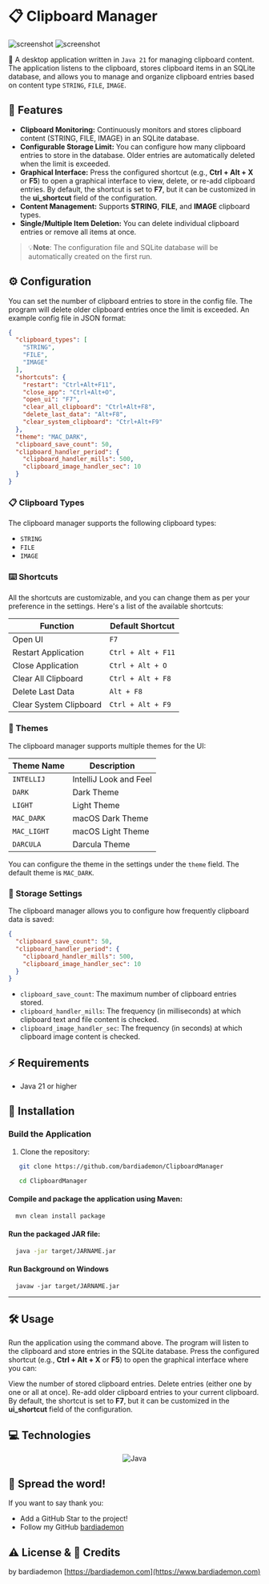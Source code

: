 # 📋 Clipboard Manager

<div>
    <img src="screenshots/1.png" alt="screenshot">
    <img src="screenshots/2.png" alt="screenshot">
</div>

📝 A desktop application written in `Java 21` for managing clipboard content. The application listens to the clipboard, stores clipboard items in an SQLite database, and allows you to manage and organize clipboard entries based on content type `STRING`, `FILE`, `IMAGE`.

## 🚀 Features

- **Clipboard Monitoring:** Continuously monitors and stores clipboard content (STRING, FILE, IMAGE) in an SQLite database.
- **Configurable Storage Limit:** You can configure how many clipboard entries to store in the database. Older entries are automatically deleted when the limit is exceeded.
- **Graphical Interface:** Press the configured shortcut (e.g., **Ctrl + Alt + X** or **F5**) to open a graphical interface to view, delete, or re-add clipboard entries. By default, the shortcut is set to **F7**, but it can be customized in the **ui\_shortcut** field of the configuration.
- **Content Management:** Supports **STRING**, **FILE**, and **IMAGE** clipboard types.
- **Single/Multiple Item Deletion:** You can delete individual clipboard entries or remove all items at once.

> 💡**Note**:
> The configuration file and SQLite database will be automatically created on the first run.

## ⚙️ Configuration

You can set the number of clipboard entries to store in the config file. The program will delete older clipboard entries once the limit is exceeded. An example config file in JSON format:

```json
{
  "clipboard_types": [
    "STRING",
    "FILE",
    "IMAGE"
  ],
  "shortcuts": {
    "restart": "Ctrl+Alt+F11",
    "close_app": "Ctrl+Alt+O",
    "open_ui": "F7",
    "clear_all_clipboard": "Ctrl+Alt+F8",
    "delete_last_data": "Alt+F8",
    "clear_system_clipboard": "Ctrl+Alt+F9"
  },
  "theme": "MAC_DARK",
  "clipboard_save_count": 50,
  "clipboard_handler_period": {
    "clipboard_handler_mills": 500,
    "clipboard_image_handler_sec": 10
  }
}
```

### 📋 Clipboard Types

The clipboard manager supports the following clipboard types:

- `STRING`
- `FILE`
- `IMAGE`

### ⌨️ Shortcuts

All the shortcuts are customizable, and you can change them as per your preference in the settings. Here's a list of the available shortcuts:

| Function               | Default Shortcut   |
|------------------------|--------------------|
| Open UI                | `F7`               |
| Restart Application    | `Ctrl + Alt + F11` |
| Close Application      | `Ctrl + Alt + O`   |
| Clear All Clipboard    | `Ctrl + Alt + F8`  |
| Delete Last Data       | `Alt + F8`         |
| Clear System Clipboard | `Ctrl + Alt + F9`  |

### 🎨 Themes

The clipboard manager supports multiple themes for the UI:

| Theme Name  | Description            |
|-------------|------------------------|
| `INTELLIJ`  | IntelliJ Look and Feel |
| `DARK`      | Dark Theme             |
| `LIGHT`     | Light Theme            |
| `MAC_DARK`  | macOS Dark Theme       |
| `MAC_LIGHT` | macOS Light Theme      |
| `DARCULA`   | Darcula Theme          |

You can configure the theme in the settings under the `theme` field. The default theme is `MAC_DARK`.

### 💾 Storage Settings

The clipboard manager allows you to configure how frequently clipboard data is saved:

```json
{
  "clipboard_save_count": 50,
  "clipboard_handler_period": {
    "clipboard_handler_mills": 500,
    "clipboard_image_handler_sec": 10
  }
}
```

- `clipboard_save_count`: The maximum number of clipboard entries stored.
- `clipboard_handler_mills`: The frequency (in milliseconds) at which clipboard text and file content is checked.
- `clipboard_image_handler_sec`: The frequency (in seconds) at which clipboard image content is checked.

## ⚡ Requirements

- Java 21 or higher

## 🔧 Installation

### Build the Application

1. Clone the repository:

```bash
   git clone https://github.com/bardiademon/ClipboardManager
```

```bash
   cd ClipboardManager
```

#### Compile and package the application using Maven:

```bash
  mvn clean install package
```

#### Run the packaged JAR file:

```bash
  java -jar target/JARNAME.jar
```

#### Run Background on Windows

```shell
  javaw -jar target/JARNAME.jar
```

<hr/>

## 🛠️ Usage

Run the application using the command above.
The program will listen to the clipboard and store entries in the SQLite database.
Press the configured shortcut (e.g., **Ctrl + Alt + X** or **F5**) to open the graphical interface where you can:

View the number of stored clipboard entries.
Delete entries (either one by one or all at once).
Re-add older clipboard entries to your current clipboard.
By default, the shortcut is set to **F7**, but it can be customized in the **ui_shortcut** field of the configuration.

## 💻 Technologies

<div align="center">
    <img src="https://user-images.githubusercontent.com/25181517/117201156-9a724800-adec-11eb-9a9d-3cd0f67da4bc.png" alt="Java"/>
</div>

## 📢 Spread the word!

If you want to say thank you:

- Add a GitHub Star to the project!
- Follow my GitHub [bardiademon](https://github.com/bardiademon)

## ⚠️ License & 📝 Credits

by bardiademon [https://bardiademon.com](https://www.bardiademon.com)
